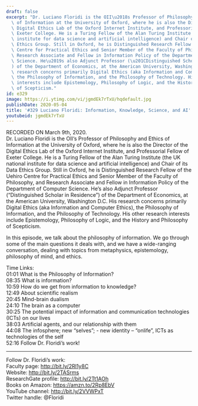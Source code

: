 ```yaml
---
draft: false
excerpt: "Dr. Luciano Floridi is the OII\u2018s Professor of Philosophy and Ethics\
  \ of Information at the University of Oxford, where he is also the Director of the\
  \ Digital Ethics Lab of the Oxford Internet Institute, and Professorial Fellow of\
  \ Exeter College. He is a Turing Fellow of the Alan Turing Institute (the UK national\
  \ institute for data science and artificial intelligence) and Chair of its Data\
  \ Ethics Group. Still in Oxford, he is Distinguished Research Fellow of the Uehiro\
  \ Centre for Practical Ethics and Senior Member of the Faculty of Philosophy, and\
  \ Research Associate and Fellow in Information Policy of the Department of Computer\
  \ Science. He\u2019s also Adjunct Professor (\u201CDistinguished Scholar in Residence\u201D\
  ) of the Department of Economics, at the American University, Washington D.C. His\
  \ research concerns primarily Digital Ethics (aka Information and Computer Ethics),\
  \ the Philosophy of Information, and the Philosophy of Technology. His other research\
  \ interests include Epistemology, Philosophy of Logic, and the History and Philosophy\
  \ of Scepticism."
id: e329
image: https://i.ytimg.com/vi/jgmdEk7rTxU/hqdefault.jpg
publishDate: 2020-05-04
title: '#329 Luciano Floridi: Information, Knowledge, Science, and AI'
youtubeid: jgmdEk7rTxU
---
```

RECORDED ON March 9th, 2020.  
Dr. Luciano Floridi is the OII‘s Professor of Philosophy and Ethics of Information at the University of Oxford, where he is also the Director of the Digital Ethics Lab of the Oxford Internet Institute, and Professorial Fellow of Exeter College. He is a Turing Fellow of the Alan Turing Institute (the UK national institute for data science and artificial intelligence) and Chair of its Data Ethics Group. Still in Oxford, he is Distinguished Research Fellow of the Uehiro Centre for Practical Ethics and Senior Member of the Faculty of Philosophy, and Research Associate and Fellow in Information Policy of the Department of Computer Science. He’s also Adjunct Professor (“Distinguished Scholar in Residence”) of the Department of Economics, at the American University, Washington D.C. His research concerns primarily Digital Ethics (aka Information and Computer Ethics), the Philosophy of Information, and the Philosophy of Technology. His other research interests include Epistemology, Philosophy of Logic, and the History and Philosophy of Scepticism.

In this episode, we talk about the philosophy of information. We go through some of the main questions it deals with, and we have a wide-ranging conversation, dealing with topics from metaphysics, epistemology, philosophy of mind, and ethics.

Time Links:  
01:01  What is the Philosophy of Information?  
08:35  What is information?  
10:59  How do we get from information to knowledge?  
12:49  About scientific realism  
20:45  Mind-brain dualism  
24:10  The brain as a computer  
30:25  The potential impact of information and communication technologies (ICTs) on our lives  
38:03  Artificial agents, and our relationship with them  
44:08  The infosphere; new “selves”; - new identity – “onlife”, ICTs as technologies of the self  
52:16  Follow Dr. Floridi’s work!

---

Follow Dr. Floridi’s work:  
Faculty page: http://bit.ly/2Rl1y8C  
Website: http://bit.ly/2TASrms  
ResearchGate profile: http://bit.ly/2Tt1AOh  
Books on Amazon: https://amzn.to/2Rp8EbV  
YouTube channel: http://bit.ly/2VVWPxT  
Twitter handle: @Floridi
